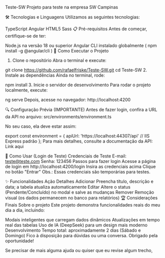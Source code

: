 Teste-SW
Projeto para teste na empresa SW Campinas

🛠️ Tecnologias e Linguagens
Utilizamos as seguintes tecnologias:

TypeScript
Angular
HTML5
Sass
📋 Pré-requisitos
Antes de começar, certifique-se de ter:

Node.js na versão 18 ou superior
Angular CLI instalado globalmente (
npm install -g @angular/cli
)
🚀 Como Executar o Projeto
1. Clone o repositório
Abra o terminal e execute:

git clone https://github.com/rafaelfriske/Teste-SW.git
cd Teste-SW
2. Instale as dependências
Ainda no terminal, rode:

npm install
3. Inicie o servidor de desenvolvimento
Para rodar o projeto localmente, execute:

ng serve
Depois, acesse no navegador: http://localhost:4200

🔍 Configuração Prévia (IMPORTANTE)
Antes de fazer login, confira a URL da API no arquivo:
src/environments/environment.ts

No seu caso, ela deve estar assim:

export const environment = {
  apiUrl: 'https://localhost:44307/api' // IIS Express padrão
};
Para mais detalhes, consulte a documentação da API: Link aqui

🔐 Como Usar (Login de Teste)
Credenciais de Teste
E-mail: teste@teste.com
Senha: 123456
Passos para fazer login
Acesse a página de login em http://localhost:4200/login
Insira as credenciais acima
Clique no botão "Entrar"
Obs.: Essas credenciais são temporárias para testes.

✨ Funcionalidades
Ação	Detalhes
Adicionar	Preencha título, descrição e data; a tabela atualiza automaticamente
Editar	Altere o status (Pendente/Concluído) no modal e salve as mudanças
Remover	Remoção visual (os dados permanecem no banco para relatórios)
🏆 Considerações Finais
Sobre o projeto
Este projeto demonstra funcionalidades reais do meu dia a dia, incluindo:

Modais inteligentes que carregam dados dinâmicos
Atualizações em tempo real das tabelas
Uso de IA (DeepSeek) para um design mais moderno
Desenvolvimento
Tempo total: aproximadamente 2 dias (Sábado e Domingo)
Fico à disposição para dúvidas ou uma conversa. Obrigado pela oportunidade!

Se precisar de mais alguma ajuda ou quiser que eu revise algum trecho,